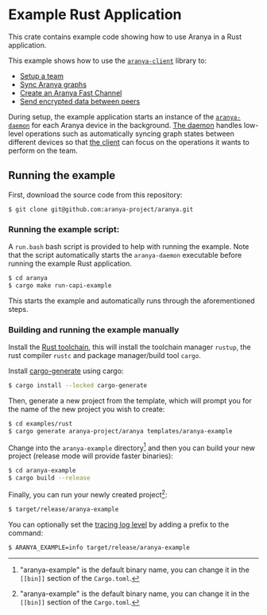 # Example Rust Application

This crate contains example code showing how to use Aranya in a Rust application.

This example shows how to use the [`aranya-client`](../../crates/aranya-client) library to:
- [Setup a team](https://aranya-project.github.io/aranya-docs/getting-started/walkthrough/#create-team)
- [Sync Aranya graphs](https://aranya-project.github.io/aranya-docs/getting-started/walkthrough/#syncer)
- [Create an Aranya Fast Channel](https://aranya-project.github.io/aranya-docs/getting-started/walkthrough/#off-graph-messaging)
- [Send encrypted data between peers](https://aranya-project.github.io/aranya-docs/getting-started/walkthrough/#send-messages)

During setup, the example application starts an instance of the [`aranya-daemon`](../../crates/aranya-daemon) for each Aranya device in the background. [The daemon](https://aranya-project.github.io/aranya-docs/technical-apis/rust-api/#aranya-daemon) handles low-level operations such as automatically syncing graph states between different devices so that [the client](https://aranya-project.github.io/aranya-docs/technical-apis/rust-api/#aranya-client) can focus on the operations it wants to perform on the team.

## Running the example

First, download the source code from this repository:

`$ git clone git@github.com:aranya-project/aranya.git`

### Running the example script:

A `run.bash` bash script is provided to help with running the example.
Note that the script automatically starts the `aranya-daemon` executable before
running the example Rust application.

```bash
$ cd aranya
$ cargo make run-capi-example
```

This starts the example and automatically runs through the aforementioned
steps.

### Building and running the example manually

Install the [Rust toolchain](https://www.rust-lang.org/tools/install), this will install the toolchain manager `rustup`, the rust compiler `rustc` and package manager/build tool `cargo`.


Install [cargo-generate](https://crates.io/crates/cargo-generate) using cargo:
```bash
$ cargo install --locked cargo-generate
```

Then, generate a new project from the template, which will prompt you for the name of the new project you wish to create:
```bash
$ cd examples/rust
$ cargo generate aranya-project/aranya templates/aranya-example
```


Change into the `aranya-example` directory[^1] and then you can build your new project (release mode will provide faster binaries):
```bash
$ cd aranya-example
$ cargo build --release
```

Finally, you can run your newly created project[^1]:
```bash
$ target/release/aranya-example
```

You can optionally set the [tracing log level](https://docs.rs/tracing/latest/tracing/struct.Level.html#impl-Level) by adding a prefix to the command:
```
$ ARANYA_EXAMPLE=info target/release/aranya-example
```

[^1]: "aranya-example" is the default binary name, you can change it in the `[[bin]]` section of the `Cargo.toml`.
